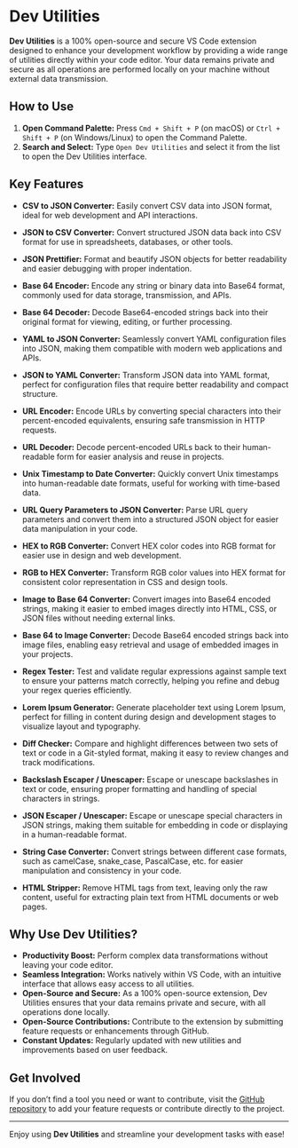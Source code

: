 # Dev Utilities

**Dev Utilities** is a 100% open-source and secure VS Code extension designed to enhance your development workflow by providing a wide range of utilities directly within your code editor. Your data remains private and secure as all operations are performed locally on your machine without external data transmission.

## How to Use

1. **Open Command Palette:** Press `Cmd + Shift + P` (on macOS) or `Ctrl + Shift + P` (on Windows/Linux) to open the Command Palette.
2. **Search and Select:** Type `Open Dev Utilities` and select it from the list to open the Dev Utilities interface.

## Key Features

- **CSV to JSON Converter:**
  Easily convert CSV data into JSON format, ideal for web development and API interactions.

- **JSON to CSV Converter:**
  Convert structured JSON data back into CSV format for use in spreadsheets, databases, or other tools.

- **JSON Prettifier:**
  Format and beautify JSON objects for better readability and easier debugging with proper indentation.

- **Base 64 Encoder:**
  Encode any string or binary data into Base64 format, commonly used for data storage, transmission, and APIs.

- **Base 64 Decoder:**
  Decode Base64-encoded strings back into their original format for viewing, editing, or further processing.

- **YAML to JSON Converter:**
  Seamlessly convert YAML configuration files into JSON, making them compatible with modern web applications and APIs.

- **JSON to YAML Converter:**
  Transform JSON data into YAML format, perfect for configuration files that require better readability and compact structure.

- **URL Encoder:**
  Encode URLs by converting special characters into their percent-encoded equivalents, ensuring safe transmission in HTTP requests.

- **URL Decoder:**
  Decode percent-encoded URLs back to their human-readable form for easier analysis and reuse in projects.

- **Unix Timestamp to Date Converter:**
  Quickly convert Unix timestamps into human-readable date formats, useful for working with time-based data.

- **URL Query Parameters to JSON Converter:**
  Parse URL query parameters and convert them into a structured JSON object for easier data manipulation in your code.

- **HEX to RGB Converter:**
  Convert HEX color codes into RGB format for easier use in design and web development.

- **RGB to HEX Converter:**
  Transform RGB color values into HEX format for consistent color representation in CSS and design tools.

- **Image to Base 64 Converter:**
  Convert images into Base64 encoded strings, making it easier to embed images directly into HTML, CSS, or JSON files without needing external links.

- **Base 64 to Image Converter:**
  Decode Base64 encoded strings back into image files, enabling easy retrieval and usage of embedded images in your projects.

- **Regex Tester:**
  Test and validate regular expressions against sample text to ensure your patterns match correctly, helping you refine and debug your regex queries efficiently.

- **Lorem Ipsum Generator:**
  Generate placeholder text using Lorem Ipsum, perfect for filling in content during design and development stages to visualize layout and typography.

- **Diff Checker:**
  Compare and highlight differences between two sets of text or code in a Git-styled format, making it easy to review changes and track modifications.

- **Backslash Escaper / Unescaper:**
  Escape or unescape backslashes in text or code, ensuring proper formatting and handling of special characters in strings.

- **JSON Escaper / Unescaper:**
  Escape or unescape special characters in JSON strings, making them suitable for embedding in code or displaying in a human-readable format.

- **String Case Converter:**
  Convert strings between different case formats, such as camelCase, snake_case, PascalCase, etc. for easier manipulation and consistency in your code.

- **HTML Stripper:**
  Remove HTML tags from text, leaving only the raw content, useful for extracting plain text from HTML documents or web pages.

## Why Use Dev Utilities?

- **Productivity Boost:** Perform complex data transformations without leaving your code editor.
- **Seamless Integration:** Works natively within VS Code, with an intuitive interface that allows easy access to all utilities.
- **Open-Source and Secure:** As a 100% open-source extension, Dev Utilities ensures that your data remains private and secure, with all operations done locally.
- **Open-Source Contributions:** Contribute to the extension by submitting feature requests or enhancements through GitHub.
- **Constant Updates:** Regularly updated with new utilities and improvements based on user feedback.

## Get Involved

If you don’t find a tool you need or want to contribute, visit the [GitHub repository](https://github.com/CustomAP/dev-utils-vs-code-extension) to add your feature requests or contribute directly to the project.

---

Enjoy using **Dev Utilities** and streamline your development tasks with ease!

